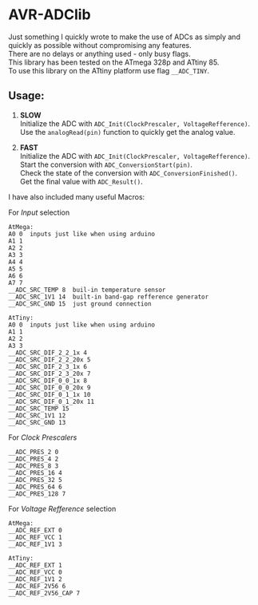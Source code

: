 # AVR-ADClib
Just something I quickly wrote to make the use of ADCs as simply and quickly as possible without compromising any features.  
There are no delays or anything used - only busy flags.  
This library has been tested on the ATmega 328p and ATtiny 85.  
To use this library on the ATtiny platform use flag `__ADC_TINY`.  

## Usage:
1.  **SLOW**   
    Initialize the ADC with `ADC_Init(ClockPrescaler, VoltageRefference)`.  
    Use the `analogRead(pin)` function to quickly get the analog value.  

2.  **FAST**  
    Initialize the ADC with `ADC_Init(ClockPrescaler, VoltageRefference)`.  
    Start the conversion with `ADC_ConversionStart(pin)`.  
    Check the state of the conversion with `ADC_ConversionFinished()`.  
    Get the final value with `ADC_Result()`.  
    
I have also included many useful Macros:  
 
For *Input* selection  
 
    AtMega:
    A0 0  inputs just like when using arduino
    A1 1
    A2 2
    A3 3
    A4 4
    A5 5
    A6 6
    A7 7
    __ADC_SRC_TEMP 8  buil-in temperature sensor
    __ADC_SRC_1V1 14  built-in band-gap refference generator
    __ADC_SRC_GND 15  just ground connection
    
    AtTiny:
    A0 0  inputs just like when using arduino
    A1 1
    A2 2
    A3 3
    __ADC_SRC_DIF_2_2_1x 4
    __ADC_SRC_DIF_2_2_20x 5
    __ADC_SRC_DIF_2_3_1x 6
    __ADC_SRC_DIF_2_3_20x 7
    __ADC_SRC_DIF_0_0_1x 8
    __ADC_SRC_DIF_0_0_20x 9
    __ADC_SRC_DIF_0_1_1x 10
    __ADC_SRC_DIF_0_1_20x 11
    __ADC_SRC_TEMP 15
    __ADC_SRC_1V1 12
    __ADC_SRC_GND 13

For *Clock Prescalers*

    __ADC_PRES_2 0
    __ADC_PRES_4 2
    __ADC_PRES_8 3
    __ADC_PRES_16 4
    __ADC_PRES_32 5
    __ADC_PRES_64 6
    __ADC_PRES_128 7

For *Voltage Refference* selection

    AtMega:
    __ADC_REF_EXT 0
    __ADC_REF_VCC 1
    __ADC_REF_1V1 3
    
    AtTiny:
    __ADC_REF_EXT 1
    __ADC_REF_VCC 0
    __ADC_REF_1V1 2
    __ADC_REF_2V56 6
    __ADC_REF_2V56_CAP 7
